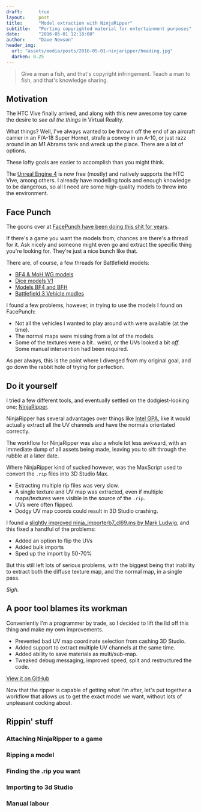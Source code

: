 ```yaml
---
draft:      true
layout:     post
title:      "Model extraction with NinjaRipper"
subtitle:   "Porting copyrighted material for entertainment purposes"
date:       "2016-05-01 12:18:00"
author:     "Dave Newson"
header_img:
  url: "assets/media/posts/2016-05-01-ninjaripper/heading.jpg"
  darken: 0.25
---
```


> Give a man a fish, and that's copyright infringement. Teach a man to fish, and that's knowledge sharing.

## Motivation

The HTC Vive finally arrived, and along with this new awesome toy came the desire to *see all the things* in Virtual Reality.

What things? Well, I've always wanted to be thrown off the end of an aircraft carrier in an F/A-18 Super Hornet,
strafe a convoy in an A-10, or just razz around in an M1 Abrams tank and wreck up the place.  There are a lot of options.

These lofty goals are easier to accomplish than you might think.

The [Unreal Engine 4](https://www.unrealengine.com/) is now free (mostly) and natively supports the HTC Vive, among others.
I already have modelling tools and enough knowledge to be dangerous, so all I need are some high-quality models to throw
into the environment.

## Face Punch

The goons over at [FacePunch have been doing this shit for years](https://facepunch.com/forumdisplay.php?f=40).

If there's a game you want the models from, chances are there's a thread for it.  Ask nicely and someone might even go
and extract the specific thing you're looking for.  They're just a nice bunch like that.

There are, of course, a few threads for Battlefield models:

 - [BF4 & MoH WG models](https://facepunch.com/showthread.php?t=1396674)
 - [Dice models V1](https://facepunch.com/showthread.php?t=1320985)
 - [Models BF4 and BFH](https://facepunch.com/showthread.php?t=1458438)
 - [Battlefield 3 Vehicle modles](https://facepunch.com/showthread.php?t=1290750)

I found a few problems, however, in trying to use the models I found on FacePunch:
 - Not all the vehicles I wanted to play around with were available (at the time).
 - The normal maps were missing from a lot of the models.
 - Some of the textures were a bit.. weird, or the UVs looked a bit _off_. Some manual intervention had been required.

As per always, this is the point where I diverged from my original goal, and go down the rabbit hole of trying for perfection.

## Do it yourself

I tried a few different tools, and eventually settled on the dodgiest-looking one; [NinjaRipper](http://cgig.ru/ninjaripper/).

NinjaRipper has several advantages over things like [Intel GPA](https://facepunch.com/showthread.php?t=1438007),
like it would actually extract all the UV channels and have the normals orientated correctly.

The workflow for NinjaRipper was also a whole lot less awkward, with an immediate dump of all assets being made,
leaving you to sift through the rubble at a later date.

Where NinjaRipper kind of sucked however, was the MaxScript used to convert the `.rip` files into 3D Studio Max.

 - Extracting multiple rip files was very slow.
 - A single texture and UV map was extracted, even if multiple maps/textures were visible in the source of the `.rip`.
 - UVs were often flipped.
 - Dodgy UV map coords could result in 3D Studio crashing.

I found a [slightly improved ninja_importerb7_cl69.ms by Mark Ludwig](http://forum.xentax.com/viewtopic.php?p=83507&sid=9692c5110a4442150b8161d976205f22#p83507),
and this fixed a handful of the problems:

 - Added an option to flip the UVs
 - Added bulk imports
 - Sped up the import by 50-70%

But this still left lots of serious problems, with the biggest being that inability to extract both the diffuse texture
map, and the normal map, in a single pass.

_Sigh._

## A poor tool blames its workman

Conveniently I'm a programmer by trade, so I decided to lift the lid off this thing and make my own improvements.

 - Prevented bad UV map coordinate selection from cashing 3D Studio.
 - Added support to extract multiple UV channels at the same time.
 - Added ability to save materials as multi/sub-map.
 - Tweaked debug messaging, improved speed, split and restructured the code.

<a href="https://github.com/dave-newson/ninja-ripper-ms" class="btn btn-primary">View it on GitHub</a>

Now that the ripper is capable of getting what I'm after, let's put together a workflow that allows us to get the
exact model we want, without lots of unpleasant cocking about.

## Rippin' stuff

### Attaching NinjaRipper to a game

### Ripping a model

### Finding the .rip you want

### Importing to 3d Studio

### Manual labour














